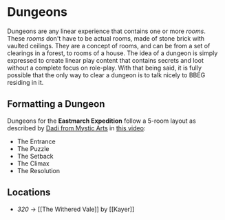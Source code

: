 # Dungeons
Dungeons are any linear experience that contains one or more *rooms*. These *rooms* don't have to be actual rooms, made of stone brick with vaulted ceilings. They are a concept of rooms, and can be from a set of clearings in a forest, to rooms of a house. The idea of a dungeon is simply expressed to create linear play content that contains secrets and loot without a complete focus on role-play. With that being said, it is fully possible that the only way to clear a dungeon is to talk nicely to BBEG residing in it.

## Formatting a Dungeon
Dungeons for the **Eastmarch Expedition** follow a 5-room layout as described by [Dadi from Mystic Arts](https://www.youtube.com/@Dadi-MysticArts) in [this video](https://www.youtube.com/watch?v=5pB-KR_u15o):
- The Entrance
- The Puzzle
- The Setback
- The Climax
- The Resolution

## Locations
- *320* -> [[The Withered Vale]] by [[Kayer]]